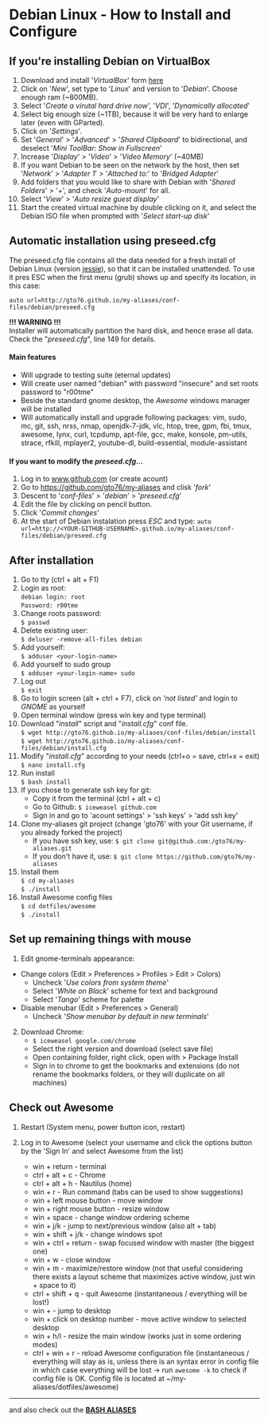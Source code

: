 Debian Linux - How to Install and Configure 
=====================================

If you're installing Debian on VirtualBox
-----------------------------------------
1. Download and install '_VirtualBox_' form [here](https://www.virtualbox.org/wiki/Downloads)
2. Click on '_New_', set type to '_Linux_' and version to '_Debian_'. Choose enough ram (~800MB).
3. Select '_Create a virutal hard drive now_', '_VDI_', '_Dynamically allocated_'
4. Select big enough size (~1TB), because it will be very hard to enlarge later (even with GParted).
5. Click on '_Settings_'.
5. Set '_General_' > '_Advanced_' > '_Shared Clipboard_' to bidirectional, and deselect '_Mini ToolBar: Show in Fullscreen_'
6. Increase '_Display_' > '_Video_' > '_Video Memory_' (~40MB)
7. If you want Debian to be seen on the network by the host, then set '_Network_' > '_Adapter 1_' > '_Attached to:_' to '_Bridged Adapter_'
8. Add folders that you would like to share with Debian with '_Shared Folders_' > '_+_', and check '_Auto-mount_' for all.
9. Select '_View_' > '_Auto resize guest display_'
9. Start the created virtual machine by double clicking on it, and select the Debian ISO file when prompted with '_Select start-up disk_'


Automatic installation using preseed.cfg
----------------------------------------
The preseed.cfg file contains all the data needed for a fresh install of Debian Linux (version [jessie](http://cdimage.debian.org/debian-cd/8.0.0/i386/iso-cd/debian-8.0.0-i386-CD-1.iso)), so that it can be installed unattended. To use it pres ESC when the first menu (grub) shows up and specify its location, in this case:

`auto url=http://gto76.github.io/my-aliases/conf-files/debian/preseed.cfg`

**!!! WARNING !!!**  
Installer will automatically partition the hard disk, and hence erase all data. Check the "_preseed.cfg_", line 149 for details.

#### Main features
- Will upgrade to testing suite (eternal updates)
- Will create user named "debian" with password "insecure" and set roots password to "r00tme"
- Beside the standard gnome desktop, the _Awesome_ windows manager will be installed
- Will automatically install and upgrade following packages: vim, sudo, mc, git, ssh, nrss, nmap, openjdk-7-jdk, vlc, htop, tree, gpm, fbi, tmux, awesome, lynx, curl, tcpdump, apt-file, gcc, make, konsole, pm-utils, strace, rfkill, mplayer2, youtube-dl, build-essential, module-assistant

#### If you want to modify the _preseed.cfg_...
1. Log in to www.github.com (or create acount)
2. Go to https://github.com/gto76/my-aliases and clisk '_fork_'
3. Descent to '_conf-files_' > '_debian_' > '_preseed.cfg_'
4. Edit the file by clicking on pencil button.
5. Click '_Commit changes_'
6. At the start of Debian instalation press _ESC_ and type:
	`auto url=http://<YOUR-GITHUB-USERNAME>.github.io/my-aliases/conf-files/debian/preseed.cfg`


After installation
------------------
1. Go to tty (ctrl + alt + F1)
2. Login as root:  
	`debian login: root`  
	`Password: r00tme`
3. Change roots password:  
	`$ passwd`
4. Delete existing user:  
	`$ deluser -remove-all-files debian`
5. Add yourself:  
	`$ adduser <your-login-name>`
6. Add yourself to sudo group  
	`$ adduser <your-login-name> sudo`
7. Log out  
	`$ exit`
8. Go to login screen (alt + ctrl + F7), click on _'not listed'_ and login to _GNOME_ as yourself
9. Open terminal window (press win key and type terminal)
10. Download "_install_" script and "_install.cfg_" conf file.  
	`$ wget http://gto76.github.io/my-aliases/conf-files/debian/install`  
	`$ wget http://gto76.github.io/my-aliases/conf-files/debian/install.cfg`
11. Modify "_install.cfg_" according to your needs (ctrl+o = save, ctrl+x = exit)  
	`$ nano install.cfg`
12. Run install  
	`$ bash install`
13. If you chose to generate ssh key for git:  
	- Copy it from the terminal (ctrl + alt + c)  
	- Go to Github: `$ iceweasel github.com`  
	- Sign in and go to 'acount settings' > 'ssh keys' > 'add ssh key'  
13. Clone my-aliases git project (change 'gto76' with your Git username, if you already forked the project)
	- If you have ssh key, use: `$ git clone git@github.com:/gto76/my-aliases.git`  
	- If you don't have it, use: `$ git clone https://github.com/gto76/my-aliases`
14. Install them  
	`$ cd my-aliases`  
	`$ ./install`
15. Install Awesome config files  
	`$ cd dotfiles/awesome`  
	`$ ./install`


Set up remaining things with mouse
----------------------------------

1. Edit gnome-terminals appearance:
 * Change colors (Edit > Preferences > Profiles > Edit > Colors)
 	- Uncheck '_Use colors from system theme_'
 	- Select '_White on Black_' scheme for text and background
 	- Select '_Tango_' scheme for palette
 * Disable menubar (Edit > Preferences > General)
 	- Uncheck '_Show menubar by default in new terminals_'

2. Download Chrome:  
	- `$ iceweasel google.com/chrome`
	- Select the right version and download (select save file)
	- Open containing folder, right click, open with > Package Install
 	- Sign in to chrome to get the bookmarks and extensions (do not rename the bookmarks folders, or they will duplicate on all machines)

 
Check out Awesome
-----------------
1. Restart (System menu, power button icon, restart)

2. Log in to Awesome (select your username and click the options button by the 'Sign In' and select Awesome from the list)
	* win + return - terminal
	* ctrl + alt + c - Chrome
	* ctrl + alt + h - Nautilus (home)
	* win + r - Run command (tabs can be used to show suggestions)
	* win + left mouse button - move window
	* win + right mouse button - resize window
	* win + space - change window ordering scheme
	* win + j/k - jump to next/previous window (also alt + tab)
	* win + shift + j/k - change windows spot
	* win + ctrl + return - swap focused window with master (the biggest one)
	* win + w - close window
	* win + m - maximize/restore window (not that useful considering there exists a layout scheme that maximizes active window, just win + space to it)
	* ctrl + shift + q - quit Awesome (instantaneous / everything will be lost!)
	* win + <number> - jump to desktop
	* win + click on desktop number - move active window to selected desktop
	* win + h/l - resize the main window (works just in some ordering modes)
	* ctrl + win + r - reload Awesome configuration file (instantaneous / everything will stay as is, unless there is an syntax error in config file in which case everything will be lost -> run `awesome -k` to check if config file is OK. Config file is located at ~/my-aliases/dotfiles/awesome)

---
and also check out the [**BASH ALIASES**](https://github.com/gto76/my-aliases/tree/gh-pages/conf-files/bash)	

